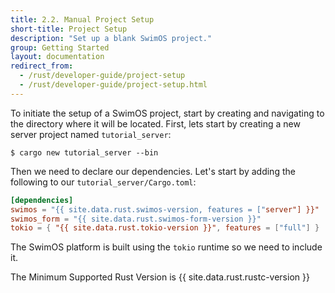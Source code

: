 ```yaml
---
title: 2.2. Manual Project Setup
short-title: Project Setup
description: "Set up a blank SwimOS project."
group: Getting Started
layout: documentation
redirect_from:
  - /rust/developer-guide/project-setup
  - /rust/developer-guide/project-setup.html
---
```


To initiate the setup of a SwimOS project, start by creating and navigating to the directory where it will be located. First, lets start by creating a new server project named `tutorial_server`:

```shell
$ cargo new tutorial_server --bin
```

Then we need to declare our dependencies. Let's start by adding the following to our `tutorial_server/Cargo.toml`:

```toml
[dependencies]
swimos = "{{ site.data.rust.swimos-version, features = ["server"] }}"
swimos_form = "{{ site.data.rust.swimos-form-version }}"
tokio = { "{{ site.data.rust.tokio-version }}", features = ["full"] }
```

The SwimOS platform is built using the `tokio` runtime so we need to include it.

The Minimum Supported Rust Version is {{ site.data.rust.rustc-version }}
